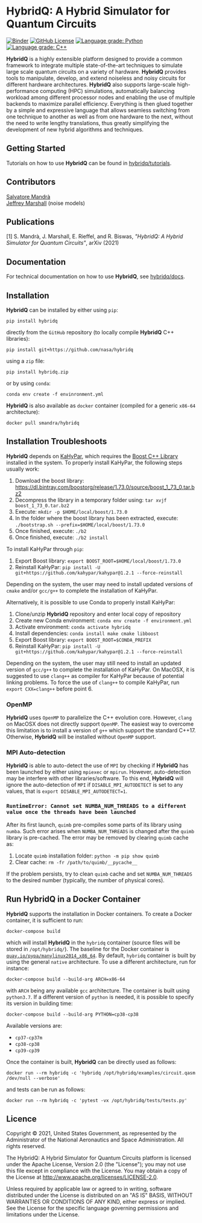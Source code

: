 # HybridQ: A Hybrid Simulator for Quantum Circuits

[![Binder](https://mybinder.org/badge_logo.svg)](https://mybinder.org/v2/gh/nasa/hybridq/main)
[![GitHub License](https://img.shields.io/badge/License-Apache-green)](https://github.com/nasa/hybridq/blob/main/LICENSE)
[![Language grade: Python](https://img.shields.io/lgtm/grade/python/g/nasa/hybridq.svg?logo=lgtm&logoWidth=18)](https://lgtm.com/projects/g/nasa/hybridq/context:python)
[![Language grade: C++](https://img.shields.io/lgtm/grade/cpp/g/nasa/hybridq.svg?logo=lgtm&logoWidth=18)](https://lgtm.com/projects/g/nasa/hybridq/context:cpp)

**HybridQ** is a highly extensible platform designed to provide a common framework
to integrate multiple state-of-the-art techniques to simulate large scale
quantum circuits on a variety of hardware. **HybridQ** provides tools to manipulate,
develop, and extend noiseless and noisy circuits for different hardware
architectures. **HybridQ** also supports large-scale high-performance computing (HPC)
simulations, automatically balancing workload among different processor nodes
and enabling the use of multiple backends to maximize parallel efficiency.
Everything is then glued together by a simple and expressive language that
allows seamless switching from one technique to another as well as from one
hardware to the next, without the need to write lengthy translations, thus
greatly simplifying the development of new hybrid algorithms and techniques.

## Getting Started

Tutorials on how to use **HybridQ** can be found in
[hybridq/tutorials](https://github.com/nasa/hybridq/tree/main/tutorials).

## Contributors

[Salvatore Mandrà](https://github.com/s-mandra)<br>
[Jeffrey Marshall](https://github.com/jsmarsha11) (noise models)<br>

## Publications

[1] S. Mandrà, J. Marshall, E. Rieffel, and R. Biswas, *"HybridQ: A Hybrid
Simulator for Quantum Circuits"*, arXiv (2021)

## Documentation

For technical documentation on how to use **HybridQ**, see [hybridq/docs](https://github.com/nasa/hybridq/tree/main/docs).

## Installation

**HybridQ** can be installed by either using `pip`:
```
pip install hybridq
```
directly from the `GitHub` repository (to locally compile **HybridQ** C++
libraries):
```
pip install git+https://github.com/nasa/hybridq
```
using a `zip` file:
```
pip install hybridq.zip
```
or by using `conda`:
```
conda env create -f envinronment.yml
```

**HybridQ** is also available as `docker` container (compiled for a generic
`x86-64` architecture):
```
docker pull smandra/hybridq
```

## Installation Troubleshoots

**HybridQ** depends on [KaHyPar](https://github.com/kahypar/kahypar), which
requires the [Boost C++ Library](https://www.boost.org/) installed in the
system. To properly install KaHyPar, the following steps usually work:

1. Download the boost library: https://dl.bintray.com/boostorg/release/1.73.0/source/boost_1_73_0.tar.bz2
2. Decompress the library in a temporary folder using: `tar xvjf boost_1_73_0.tar.bz2`
3. Execute: `mkdir -p $HOME/local/boost/1.73.0`
4. In the folder where the boost library has been extracted, execute: `./bootstrap.sh --prefix=$HOME/local/boost/1.73.0`
5. Once finished, execute: `./b2`
6. Once finished, execute: `./b2 install`

To install KaHyPar through `pip`:

1. Export Boost library: `export BOOST_ROOT=$HOME/local/boost/1.73.0`
2. Reinstall KaHyPar: `pip install -U git+https://github.com/kahypar/kahypar@1.2.1 --force-reinstall`

Depending on the system, the user may need to install updated versions of
`cmake` and/or `gcc/g++` to complete the installation of KaHyPar.

Alternatively, it is possible to use Conda to properly install KaHyPar:

1. Clone/unzip **HybridQ** repository and enter local copy of repository
2. Create new Conda environment: `conda env create -f environment.yml`
3. Activate environment: `conda activate hybridq`
4. Install dependencies: `conda install make cmake libboost`
5. Export Boost library: `export BOOST_ROOT=$CONDA_PREFIX`
6. Reinstall KaHyPar: `pip install -U git+https://github.com/kahypar/kahypar@1.2.1 --force-reinstall`

Depending on the system, the user may still need to install an updated version
of `gcc/g++` to complete the installation of KaHyPar. On MacOSX, it is suggested to use
`clang++` as compiler for KaHyPar because of potential linking problems. To force
the use of `clang++` to compile KaHyPar, run `export CXX=clang++` before point 6.

### OpenMP

**HybridQ** uses `OpenMP` to parallelize the C++ evolution core. However,
`clang` on MacOSX does not directly support `OpenMP`. The easiest way to
overcome this limitation is to install a version of `g++` which support the
standard C++17. Otherwise, **HybridQ** will be installed without `OpenMP`
support.

### MPI Auto-detection

**HybridQ** is able to auto-detect the use of `MPI` by checking if **HybridQ**
has been launched by either using `mpiexec` or `mpirun`. However, auto-detection
may be interfere with other libraries/software. To this end, **HybridQ** will ignore
the auto-detection of `MPI` if `DISABLE_MPI_AUTODETECT` is set to any values, that
is `export DISABLE_MPI_AUTODETECT=1`.

### `RuntimeError: Cannot set NUMBA_NUM_THREADS to a different value once the threads have been launched`

After its first launch, `quimb` pre-compiles some parts of its library using
`numba`. Such error arises when `NUMBA_NUM_THREADS` is changed after the `quimb`
library is pre-cached. The error may be removed by clearing `quimb` cache as:

1. Locate `quimb` installation folder: `python -m pip show quimb`
2. Clear cache: `rm -fr /path/to/quimb/__pycache__`

If the problem persists, try to clean `quimb` cache and set `NUMBA_NUM_THREADS`
to the desired number (typically, the number of physical cores).

## Run HybridQ in a Docker Container

**HybridQ** supports the installation in Docker containers. To create a Docker
container, it is sufficient to run:
```
docker-compose build
```
which will install **HybridQ** in the `hybridq` container (source files will be
stored in `/opt/hybridq/`). The baseline for the Docker container is
[`quay.io/pypa/manylinux2014_x86_64`](https://github.com/pypa/manylinux).  By
default, `hybridq` container is built by using the general `native`
architecture.  To use a different architecture, run for instance:
```
docker-compose build --build-arg ARCH=x86-64
```
with `ARCH` being any available `gcc` architecture. The container is built using
`python3.7`. If a different version of `python` is needed, it is possible to
specify its version in building time:
```
docker-compose build --build-arg PYTHON=cp38-cp38
```
Available versions are:
* `cp37-cp37m`
* `cp38-cp38`
* `cp39-cp39`

Once the container is built, **HybridQ** can be directly used as follows:
```
docker run --rm hybridq -c 'hybridq /opt/hybridq/examples/circuit.qasm /dev/null --verbose'
```
and tests can be run as follows:
```
docker run --rm hybridq -c 'pytest -vx /opt/hybridq/tests/tests.py'
```

## Licence

Copyright © 2021, United States Government, as represented by the Administrator
of the National Aeronautics and Space Administration. All rights reserved.

The HybridQ: A Hybrid Simulator for Quantum Circuits platform is licensed under
the Apache License, Version 2.0 (the "License"); you may not use this file
except in compliance with the License. You may obtain a copy of the License at
http://www.apache.org/licenses/LICENSE-2.0. 

Unless required by applicable law or agreed to in writing, software distributed
under the License is distributed on an "AS IS" BASIS, WITHOUT WARRANTIES OR
CONDITIONS OF ANY KIND, either express or implied. See the License for the
specific language governing permissions and limitations under the License.
